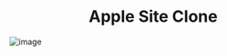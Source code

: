 <h1 align="center">Apple Site Clone</h1>

![image](https://github.com/edgarmtdev/apple-site-clone/assets/61670650/76ae6cca-85e9-4e1f-a247-3377a4fb9b0c)
